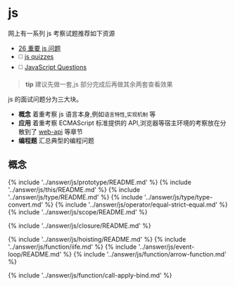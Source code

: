 # js

网上有一系列 js 考察试题推荐如下资源

* [26 重要 js 问题 ](https://www.toptal.com/javascript/interview-questions) 
* ◻️ [js quizzes](https://quiz.typeofnan.dev/)
* ◻️ [JavaScript Questions](https://quiz.typeofnan.dev/)

> **tip**
> 建议先做一套,js 部分完成后再做其余两套查看效果


js 的面试问题分为三大块。

* **概念** 着重考察 js 语言本身,例如`语言特性`,`实现机制` 等
* **应用** 着重考察 ECMAScript  标准提供的 API,浏览器等宿主环境的考察放在分散到了  [web-api](./web-api.md) 等章节
* **编程题** 汇总典型的编程问题
  
## 概念
{% include '../answer/js/prototype/README.md' %}
{% include '../answer/js/this/README.md' %}
{% include '../answer/js/type/README.md' %}
{% include '../answer/js/type/type-convert.md' %}
{% include '../answer/js/operator/equal-strict-equal.md' %}
{% include '../answer/js/scope/README.md' %}

{% include '../answer/js/closure/README.md' %}

{% include '../answer/js/hoisting/README.md' %}
{% include '../answer/js/function/iife.md' %}
{% include '../answer/js/event-loop/README.md' %}
{% include '../answer/js/function/arrow-function.md' %}

{% include '../answer/js/function/call-apply-bind.md' %}








